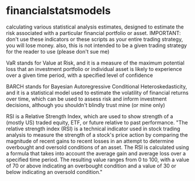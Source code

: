 # financialstatsmodels
calculating various statistical analysis estimates, designed to estimate the risk associated with a particular financial portfolio or asset. 
IMPORTANT: don't use these indicators or these scripts as your entire trading strategy, you will lose money. also, this is not intended to be a given trading strategy for the reader to use (please don't sue me)

VaR stands for Value at Risk, and it is a measure of the maximum potential loss that an investment portfolio or individual asset is likely to experience over a given time period, with a specified level of confidence

BARCH stands for Bayesian Autoregressive Conditional Heteroskedasticity, and it is a statistical model used to estimate the volatility of financial returns over time, which can be used to assess risk and inform investment decisions, although you shouldn't blindly trust mine (or mine only)

RSI is a Relative Strength Index, which are used to show strength of a (mostly US) traded equity, ETF, or future relative to past performance. "The relative strength index (RSI) is a technical indicator used in stock trading analysis to measure the strength of a stock's price action by comparing the magnitude of recent gains to recent losses in an attempt to determine overbought and oversold conditions of an asset.
The RSI is calculated using a formula that takes into account the average gain and average loss over a specified time period. The resulting value ranges from 0 to 100, with a value of 70 or above indicating an overbought condition and a value of 30 or below indicating an oversold condition."
